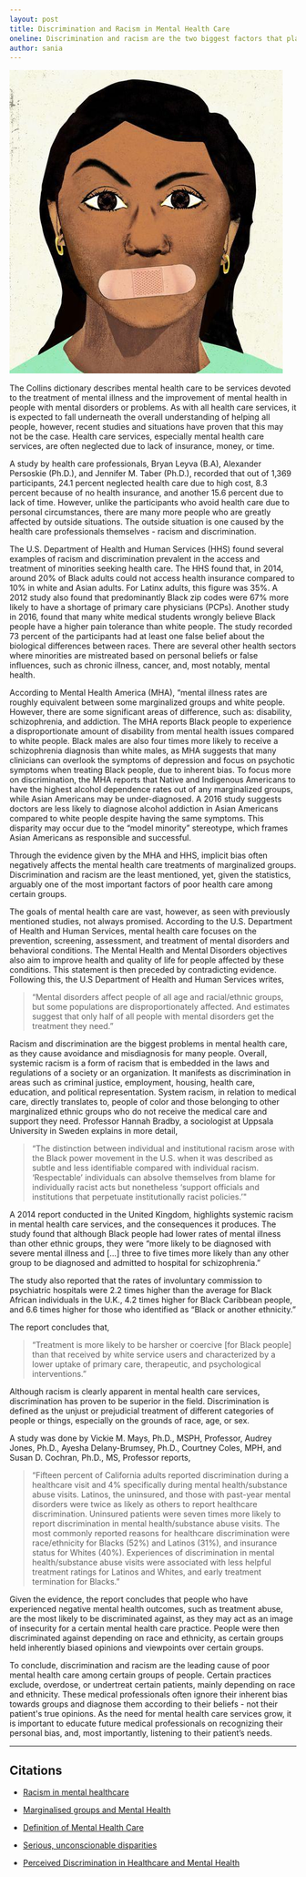 ```yaml
---
layout: post
title: Discrimination and Racism in Mental Health Care
oneline: Discrimination and racism are the two biggest factors that play into the poor mental health of minorities and leave behind dire consequences.
author: sania
---
```


![Discrimination in Mental Health](/images/blog/discrimination.jpeg)

The Collins dictionary describes mental health care to be services devoted to the treatment of mental illness and the improvement of mental health in people with mental disorders or problems. As with all health care services, it is expected to fall underneath the overall understanding of helping all people, however, recent studies and situations have proven that this may not be the case. Health care services, especially mental health care services, are often neglected due to lack of insurance, money, or time.

A study by health care professionals, Bryan Leyva (B.A), Alexander Persoskie (Ph.D.), and Jennifer M. Taber (Ph.D.), recorded that out of 1,369 participants, 24.1 percent neglected health care due to high cost, 8.3 percent because of no health insurance, and another 15.6 percent due to lack of time. However, unlike the participants who avoid health care due to personal circumstances, there are many more people who are greatly affected by outside situations. The outside situation is one caused by the health care professionals themselves - racism and discrimination.

The U.S. Department of Health and Human Services (HHS) found several examples of racism and discrimination prevalent in the access and treatment of minorities seeking health care. The HHS found that, in 2014, around 20% of Black adults could not access health insurance compared to 10% in white and Asian adults. For Latinx adults, this figure was 35%. A 2012 study also found that predominantly Black zip codes were 67% more likely to have a shortage of primary care physicians (PCPs). Another study in 2016, found that many white medical students wrongly believe Black people have a higher pain tolerance than white people. The study recorded 73 percent of the participants had at least one false belief about the biological differences between races. There are several other health sectors where minorities are mistreated based on personal beliefs or false influences, such as chronic illness, cancer, and, most notably, mental health.

According to Mental Health America (MHA), “mental illness rates are roughly equivalent between some marginalized groups and white people. However, there are some significant areas of difference, such as: disability, schizophrenia, and addiction. The MHA reports Black people to experience a disproportionate amount of disability from mental health issues compared to white people. Black males are also four times more likely to receive a schizophrenia diagnosis than white males, as MHA suggests that many clinicians can overlook the symptoms of depression and focus on psychotic symptoms when treating Black people, due to inherent bias. To focus more on discrimination, the MHA reports that Native and Indigenous Americans to have the highest alcohol dependence rates out of any marginalized groups, while Asian Americans may be under-diagnosed. A 2016 study suggests doctors are less likely to diagnose alcohol addiction in Asian Americans compared to white people despite having the same symptoms. This disparity may occur due to the “model minority” stereotype, which frames Asian Americans as responsible and successful.

Through the evidence given by the MHA and HHS, implicit bias often negatively affects the mental health care treatments of marginalized groups. Discrimination and racism are the least mentioned, yet, given the statistics, arguably one of the most important factors of poor health care among certain groups.

The goals of mental health care are vast, however, as seen with previously mentioned studies, not always promised. According to the U.S. Department of Health and Human Services, mental health care focuses on the prevention, screening, assessment, and treatment of mental disorders and behavioral conditions. The Mental Health and Mental Disorders objectives also aim to improve health and quality of life for people affected by these conditions. This statement is then preceded by contradicting evidence. Following this, the U.S Department of Health and Human Services writes,

> “Mental disorders affect people of all age and racial/ethnic groups, but some populations are disproportionately affected. And estimates suggest that only half of all people with mental disorders get the treatment they need.”

Racism and discrimination are the biggest problems in mental health care, as they cause avoidance and misdiagnosis for many people. Overall, systemic racism is a form of racism that is embedded in the laws and regulations of a society or an organization. It manifests as discrimination in areas such as criminal justice, employment, housing, health care, education, and political representation. System racism, in relation to medical care, directly translates to, people of color and those belonging to other marginalized ethnic groups who do not receive the medical care and support they need. Professor Hannah Bradby, a sociologist at Uppsala University in Sweden explains in more detail,

> “The distinction between individual and institutional racism arose with the Black power movement in the U.S. when it was described as subtle and less identifiable compared with individual racism. ‘Respectable’ individuals can absolve themselves from blame for individually racist acts but nonetheless ‘support officials and institutions that perpetuate institutionally racist policies.’"

A 2014 report conducted in the United Kingdom, highlights systemic racism in mental health care services, and the consequences it produces. The study found that although Black people had lower rates of mental illness than other ethnic groups, they were “more likely to be diagnosed with severe mental illness and [...] three to five times more likely than any other group to be diagnosed and admitted to hospital for schizophrenia.”

The study also reported that the rates of involuntary commission to psychiatric hospitals were 2.2 times higher than the average for Black African individuals in the U.K., 4.2 times higher for Black Caribbean people, and 6.6 times higher for those who identified as “Black or another ethnicity.”

The report concludes that,

> “Treatment is more likely to be harsher or coercive [for Black people] than that received by white service users and characterized by a lower uptake of primary care, therapeutic, and psychological interventions.”

Although racism is clearly apparent in mental health care services, discrimination has proven to be superior in the field. Discrimination is defined as the unjust or prejudicial treatment of different categories of people or things, especially on the grounds of race, age, or sex.

A study was done by Vickie M. Mays, Ph.D., MSPH, Professor, Audrey Jones, Ph.D., Ayesha Delany-Brumsey, Ph.D., Courtney Coles, MPH, and Susan D. Cochran, Ph.D., MS, Professor reports,

> “Fifteen percent of California adults reported discrimination during a healthcare visit and 4% specifically during mental health/substance abuse visits. Latinos, the uninsured, and those with past-year mental disorders were twice as likely as others to report healthcare discrimination. Uninsured patients were seven times more likely to report discrimination in mental health/substance abuse visits. The most commonly reported reasons for healthcare discrimination were race/ethnicity for Blacks (52%) and Latinos (31%), and insurance status for Whites (40%). Experiences of discrimination in mental health/substance abuse visits were associated with less helpful treatment ratings for Latinos and Whites, and early treatment termination for Blacks.”

Given the evidence, the report concludes that people who have experienced negative mental health outcomes, such as treatment abuse, are the most likely to be discriminated against, as they may act as an image of insecurity for a certain mental health care practice. People were then discriminated against depending on race and ethnicity, as certain groups held inherently biased opinions and viewpoints over certain groups.

To conclude, discrimination and racism are the leading cause of poor mental health care among certain groups of people. Certain practices exclude, overdose, or undertreat certain patients, mainly depending on race and ethnicity. These medical professionals often ignore their inherent bias towards groups and diagnose them according to their beliefs - not their patient's true opinions. As the need for mental health care services grow, it is important to educate future medical professionals on recognizing their personal bias, and, most importantly, listening to their patient’s needs.

---

## Citations

- [Racism in mental healthcare](https://www.medicalnewstoday.com/articles/racism-in-mental-healthcare-an-invisible-barrier)

- [Marginalised groups and Mental Health](https://www.medicalnewstoday.com/articles/racism-in-healthcare#Mental-health)

- [Definition of Mental Health Care](https://www.collinsdictionary.com/us/dictionary/english/mental-health-care#:~:text=noun,modifier)

- [Serious, unconscionable disparities](https://www.medicalnewstoday.com/articles/racism-in-mental-healthcare-an-invisible-barrier#Serious,-unconscionable-disparities)

- [Perceived Discrimination in Healthcare and Mental Health](https://www.ncbi.nlm.nih.gov/pmc/articles/PMC5233585/)
